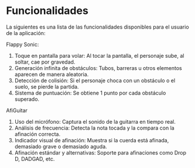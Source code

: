 # Funcionalidades

La siguientes es una lista de las funcionalidades disponibles para el usuario de la aplicación:

Flappy Sonic:
1. Toque en pantalla para volar: Al tocar la pantalla, el personaje sube, al soltar, cae por gravedad.
2. Generación infinita de obstáculos: Tubos, barreras u otros elementos aparecen de manera aleatoria.
3. Detección de colisión: Si el personaje choca con un obstáculo o el suelo, se pierde la partida.
4. Sistema de puntuación: Se obtiene 1 punto por cada obstáculo superado.

AfiGuitar
1. Uso del micrófono: Captura el sonido de la guitarra en tiempo real.
2. Análisis de frecuencia: Detecta la nota tocada y la compara con la afinación correcta.
3. Indicador visual de afinación: Muestra si la cuerda está afinada, demasiado grave o demasiado aguda.
4. Afinación estándar y alternativas: Soporte para afinaciones como Drop D, DADGAD, etc.
